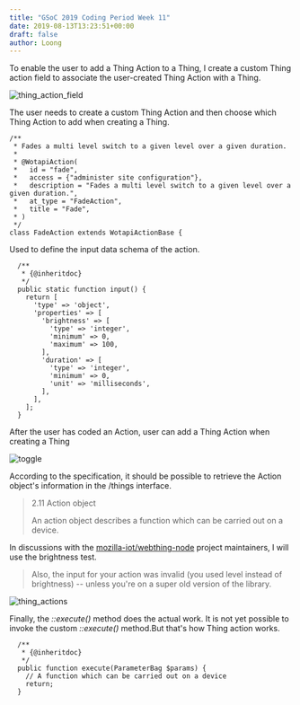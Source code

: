 ```yaml
---
title: "GSoC 2019 Coding Period Week 11"
date: 2019-08-13T13:23:51+00:00
draft: false 
author: Loong
---
```


[//]: # ( UUID: 1bcf93a9-93db-4883-a295-e94ac494e7d6 )
[//]: # ( Title: GSoC 2019 Coding Period Week 11 )
[//]: # ( Created: 2019-08-13T13:23:51+00:00 )

To enable the user to add a Thing Action to a Thing, I create a custom Thing action field to associate the user-created Thing Action with a Thing.

![thing_action_field](/images/thing_action_field.png)

The user needs to create a custom Thing Action and then choose which Thing Action to add when creating a Thing.

```
/**
 * Fades a multi level switch to a given level over a given duration.
 *
 * @WotapiAction(
 *   id = "fade",
 *   access = {"administer site configuration"},
 *   description = "Fades a multi level switch to a given level over a given duration.",
 *   at_type = "FadeAction",
 *   title = "Fade",
 * )
 */
class FadeAction extends WotapiActionBase {
```

Used to define the input data schema of the action.

```
  /**
   * {@inheritdoc}
   */
  public static function input() {
    return [
      'type' => 'object',
      'properties' => [
        'brightness' => [
          'type' => 'integer',
          'minimum' => 0,
          'maximum' => 100,
        ],
        'duration' => [
          'type' => 'integer',
          'minimum' => 0,
          'unit' => 'milliseconds',
        ],
      ],
    ];
  }
```

After the user has coded an Action, user can add a Thing Action when creating a Thing

![toggle](/images/toggle.png)

According to the specification, it should be possible to retrieve the Action object's information in the /things interface.

> 2.11 Action object
>
> An action object describes a function which can be carried out on a device.

In discussions with the [mozilla-iot/webthing-node](https://github.com/mozilla-iot/webthing-node/issues/113#issuecomment-517934133) project maintainers, I will use the brightness test.

> Also, the input for your action was invalid (you used level instead of brightness) -- unless you're on a super old version of the library.

![thing_actions](/images/thing_actions.png)

Finally, the _::execute()_ method does the actual work. It is not yet possible to invoke the custom _::execute()_ method.But that's how Thing action works.

```
  /**
   * {@inheritdoc}
   */
  public function execute(ParameterBag $params) {
    // A function which can be carried out on a device
    return;
  }
```